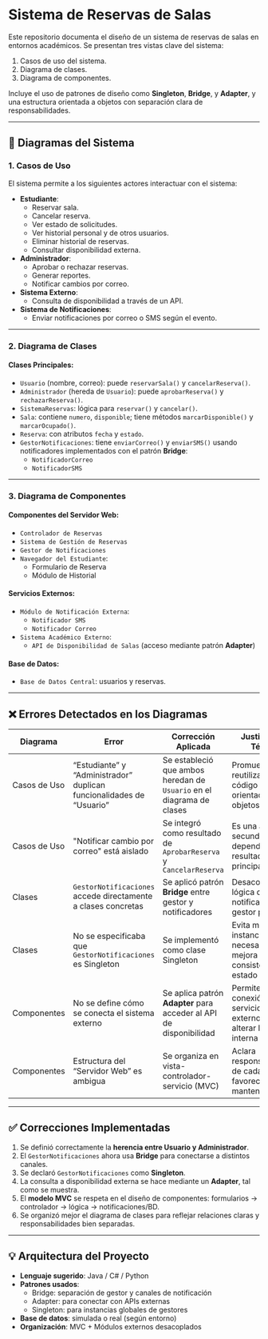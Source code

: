 # Sistema de Reservas de Salas

Este repositorio documenta el diseño de un sistema de reservas de salas en entornos académicos. Se presentan tres vistas clave del sistema:

1. Casos de uso del sistema.
2. Diagrama de clases.
3. Diagrama de componentes.

Incluye el uso de patrones de diseño como **Singleton**, **Bridge**, y **Adapter**, y una estructura orientada a objetos con separación clara de responsabilidades.

---

## 🧩 Diagramas del Sistema

### 1. Casos de Uso

El sistema permite a los siguientes actores interactuar con el sistema:

- **Estudiante**:
  - Reservar sala.
  - Cancelar reserva.
  - Ver estado de solicitudes.
  - Ver historial personal y de otros usuarios.
  - Eliminar historial de reservas.
  - Consultar disponibilidad externa.
- **Administrador**:
  - Aprobar o rechazar reservas.
  - Generar reportes.
  - Notificar cambios por correo.
- **Sistema Externo**:
  - Consulta de disponibilidad a través de un API.
- **Sistema de Notificaciones**:
  - Enviar notificaciones por correo o SMS según el evento.

---

### 2. Diagrama de Clases

#### Clases Principales:

- `Usuario` (nombre, correo): puede `reservarSala()` y `cancelarReserva()`.
- `Administrador` (hereda de `Usuario`): puede `aprobarReserva()` y `rechazarReserva()`.
- `SistemaReservas`: lógica para `reservar()` y `cancelar()`.
- `Sala`: contiene `numero`, `disponible`; tiene métodos `marcarDisponible()` y `marcarOcupado()`.
- `Reserva`: con atributos `fecha` y `estado`.
- `GestorNotificaciones`: tiene `enviarCorreo()` y `enviarSMS()` usando notificadores implementados con el patrón **Bridge**:
  - `NotificadorCorreo`
  - `NotificadorSMS`

---

### 3. Diagrama de Componentes

#### Componentes del Servidor Web:

- `Controlador de Reservas`
- `Sistema de Gestión de Reservas`
- `Gestor de Notificaciones`
- `Navegador del Estudiante`:
  - Formulario de Reserva
  - Módulo de Historial

#### Servicios Externos:

- `Módulo de Notificación Externa`:
  - `Notificador SMS`
  - `Notificador Correo`
- `Sistema Académico Externo`:
  - `API de Disponibilidad de Salas` (acceso mediante patrón **Adapter**)

#### Base de Datos:

- `Base de Datos Central`: usuarios y reservas.

---

## ❌ Errores Detectados en los Diagramas

| Diagrama | Error | Corrección Aplicada | Justificación Técnica |
|---------|-------|----------------------|------------------------|
| Casos de Uso | “Estudiante” y “Administrador” duplican funcionalidades de “Usuario” | Se estableció que ambos heredan de `Usuario` en el diagrama de clases | Promueve reutilización de código y diseño orientado a objetos |
| Casos de Uso | "Notificar cambio por correo" está aislado | Se integró como resultado de `AprobarReserva` y `CancelarReserva` | Es una acción secundaria, dependiente del resultado principal |
| Clases | `GestorNotificaciones` accede directamente a clases concretas | Se aplicó patrón **Bridge** entre gestor y notificadores | Desacopla la lógica de envío de notificaciones del gestor principal |
| Clases | No se especificaba que `GestorNotificaciones` es Singleton | Se implementó como clase Singleton | Evita múltiples instancias no necesarias, mejora consistencia de estado |
| Componentes | No se define cómo se conecta el sistema externo | Se aplica patrón **Adapter** para acceder al API de disponibilidad | Permite la conexión con servicios externos sin alterar la lógica interna |
| Componentes | Estructura del “Servidor Web” es ambigua | Se organiza en vista-controlador-servicio (MVC) | Aclara responsabilidades de cada módulo y favorece mantenibilidad |

---

## ✅ Correcciones Implementadas

1. Se definió correctamente la **herencia entre Usuario y Administrador**.
2. El `GestorNotificaciones` ahora usa **Bridge** para conectarse a distintos canales.
3. Se declaró `GestorNotificaciones` como **Singleton**.
4. La consulta a disponibilidad externa se hace mediante un **Adapter**, tal como se muestra.
5. El **modelo MVC** se respeta en el diseño de componentes: formularios → controlador → lógica → notificaciones/BD.
6. Se organizó mejor el diagrama de clases para reflejar relaciones claras y responsabilidades bien separadas.

---

## 💡 Arquitectura del Proyecto

- **Lenguaje sugerido**: Java / C# / Python
- **Patrones usados**:
  - Bridge: separación de gestor y canales de notificación
  - Adapter: para conectar con APIs externas
  - Singleton: para instancias globales de gestores
- **Base de datos**: simulada o real (según entorno)
- **Organización**: MVC + Módulos externos desacoplados


